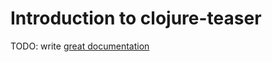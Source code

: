 # Introduction to clojure-teaser

TODO: write [great documentation](http://jacobian.org/writing/what-to-write/)
